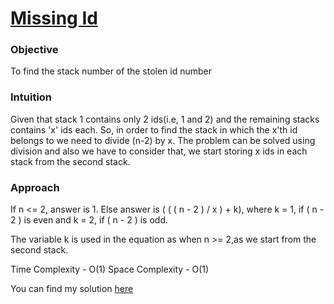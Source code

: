 # [Missing Id](https://github.com/dscnsec/DSC-NSEC-Algorithms/blob/master/1.%20Array/missing_id/missing_id.md)


### Objective
  
To find the stack number of the stolen id number  
  
### Intuition

Given that stack 1 contains only 2 ids(i.e, 1 and 2) and the remaining stacks contains 'x' ids each. So, in order to find the stack in which the x'th id belongs to we need to 
divide (n-2) by x. The problem can be solved using division and also we have to consider that, we start storing x ids in each stack from the second stack.

### Approach

If n <= 2, answer is 1.
Else
 answer is ( ( ( n - 2 ) / x ) + k), 
      where k = 1, if ( n - 2 ) is even and k = 2, if ( n - 2 ) is odd.
      
The variable k is used in the equation as when n >= 2,as we start from the second stack.

Time Complexity - O(1)
Space Complexity - O(1)

You can find my solution [here](https://github.com/dscnsec/DSC-NSEC-Algorithms/blob/master/1.%20Array/missing_id/missing_id_harikrishnan.cpp)
